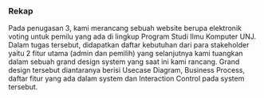 ### Rekap
Pada penugasan 3, kami merancang sebuah website berupa elektronik voting untuk pemilu yang ada di lingkup Program Studi Ilmu Komputer UNJ. Dalam tugas tersebut, didapatkan daftar kebutuhan dari para stakeholder yaitu 2 fitur utama (admin dan pemilih) yang selanjutnya kami tuangkan dalam sebuah grand design system yang saat ini kami rancang. Grand design tersebut diantaranya berisi Usecase Diagram, Business Process, daftar fitur yang ada dalam system dan Interaction Control pada system tersebut. 
